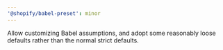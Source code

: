 ```yaml
---
'@shopify/babel-preset': minor
---
```


Allow customizing Babel assumptions, and adopt some reasonably loose defaults rather than the normal strict defaults.
